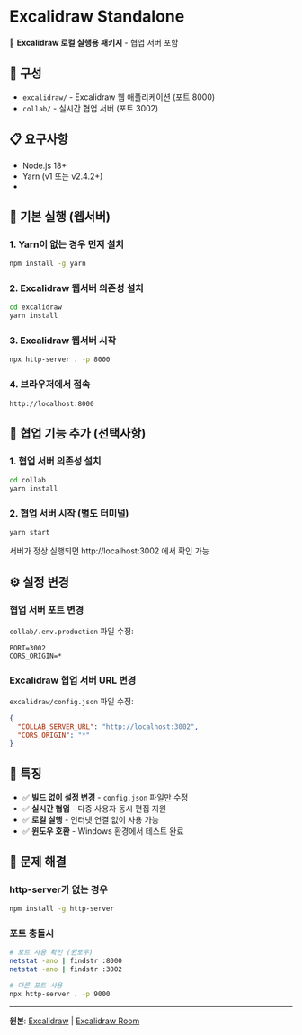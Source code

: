 # Excalidraw Standalone

🎨 **Excalidraw 로컬 실행용 패키지** - 협업 서버 포함

## 📁 구성

- `excalidraw/` - Excalidraw 웹 애플리케이션 (포트 8000)
- `collab/` - 실시간 협업 서버 (포트 3002)

## 📋 요구사항

- Node.js 18+
- Yarn (v1 또는 v2.4.2+)
- 
## 🚀 기본 실행 (웹서버)

### 1. Yarn이 없는 경우 먼저 설치
```bash
npm install -g yarn
```

### 2. Excalidraw 웹서버 의존성 설치
```bash
cd excalidraw
yarn install
```

### 3. Excalidraw 웹서버 시작
```bash
npx http-server . -p 8000
```

### 4. 브라우저에서 접속
```
http://localhost:8000
```

## 👥 협업 기능 추가 (선택사항)

### 1. 협업 서버 의존성 설치
```bash
cd collab
yarn install
```

### 2. 협업 서버 시작 (별도 터미널)
```bash
yarn start
```
서버가 정상 실행되면 http://localhost:3002 에서 확인 가능

## ⚙️ 설정 변경

### 협업 서버 포트 변경
`collab/.env.production` 파일 수정:
```env
PORT=3002
CORS_ORIGIN=*
```

### Excalidraw 협업 서버 URL 변경
`excalidraw/config.json` 파일 수정:
```json
{
  "COLLAB_SERVER_URL": "http://localhost:3002",
  "CORS_ORIGIN": "*"
}
```

## 📝 특징

- ✅ **빌드 없이 설정 변경** - `config.json` 파일만 수정
- ✅ **실시간 협업** - 다중 사용자 동시 편집 지원  
- ✅ **로컬 실행** - 인터넷 연결 없이 사용 가능
- ✅ **윈도우 호환** - Windows 환경에서 테스트 완료


## 🔧 문제 해결

### http-server가 없는 경우
```bash
npm install -g http-server
```

### 포트 충돌시
```bash
# 포트 사용 확인 (윈도우)
netstat -ano | findstr :8000
netstat -ano | findstr :3002

# 다른 포트 사용
npx http-server . -p 9000
```

---

**원본**: [Excalidraw](https://github.com/excalidraw/excalidraw) | [Excalidraw Room](https://github.com/excalidraw/excalidraw-room)
